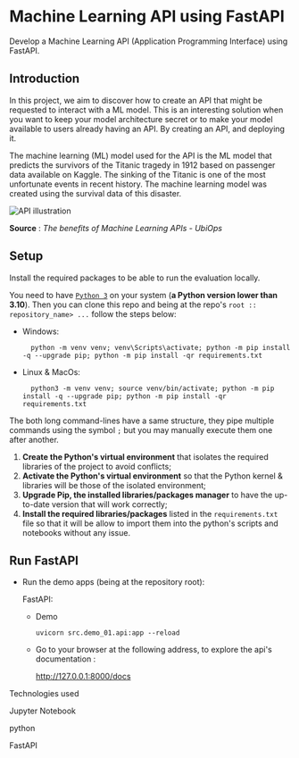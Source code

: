 # Machine Learning API using FastAPI
Develop a Machine Learning API (Application Programming Interface) using FastAPI.


## Introduction


In this project, we aim to discover how to create an API that might be requested to interact with a ML model. This is an interesting solution when you want to keep your model architecture secret or to make your model available to users already having an API. By creating an API, and deploying it.

The machine learning (ML) model used for the API is the ML model that predicts the survivors of the Titanic tragedy in 1912 based on passenger data available on Kaggle. The sinking of the Titanic is one of the most unfortunate events in recent history. The machine learning model was created using the survival data of this disaster.

![API illustration](https://lh3.googleusercontent.com/-qVJ4ZsbjsmH6CnYbojsAR4ImyHV8yxsFVinunH-pX7VCapGvufcXiPak6YVKIrj9ZdiCHwK5UFtQW8yuU5t83pz6fbqN1F2p74OWuT5dObCPnTBuCYr_P1mUg8arbP0WuEt7j_A)

**Source** : *The benefits of Machine Learning APIs - UbiOps*




<!-- 
[FastAPI](https://fastapi.tiangolo.com/) # 
-->




## Setup

Install the required packages to be able to run the evaluation locally.

You need to have [`Python 3`](https://www.python.org/) on your system (**a Python version lower than 3.10**). Then you can clone this repo and being at the repo's `root :: repository_name> ...`  follow the steps below:

- Windows:
        
        python -m venv venv; venv\Scripts\activate; python -m pip install -q --upgrade pip; python -m pip install -qr requirements.txt  

- Linux & MacOs:
        
        python3 -m venv venv; source venv/bin/activate; python -m pip install -q --upgrade pip; python -m pip install -qr requirements.txt  

The both long command-lines have a same structure, they pipe multiple commands using the symbol ` ; ` but you may manually execute them one after another.

1. **Create the Python's virtual environment** that isolates the required libraries of the project to avoid conflicts;
2. **Activate the Python's virtual environment** so that the Python kernel & libraries will be those of the isolated environment;
3. **Upgrade Pip, the installed libraries/packages manager** to have the up-to-date version that will work correctly;
4. **Install the required libraries/packages** listed in the `requirements.txt` file so that it will be allow to import them into the python's scripts and notebooks without any issue.


## Run FastAPI

- Run the demo apps (being at the repository root):
        
  FastAPI:
    
    - Demo

          uvicorn src.demo_01.api:app --reload 

    <!-- - Salary prediction

          uvicorn src.salary.api:app --reload  -->


  - Go to your browser at the following address, to explore the api's documentation :
        
      http://127.0.0.1:8000/docs






Technologies used

Jupyter Notebook

python

FastAPI


